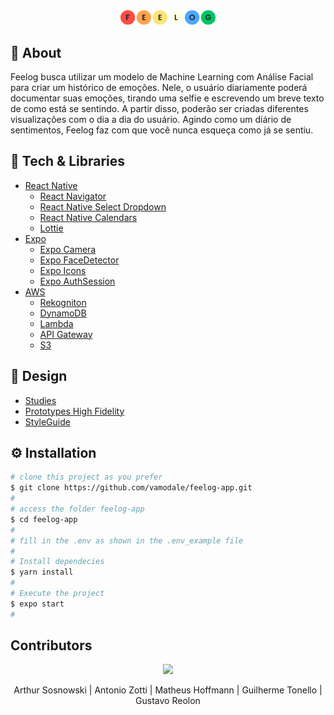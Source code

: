 <div align="center">
  <img src="src/assets/feelog.svg" width="30%" alt="dt money">
</div>
  
## 📙 About
Feelog busca utilizar um modelo de Machine Learning com Análise Facial para criar um histórico de emoções. Nele, o usuário diariamente poderá documentar suas emoções, tirando uma selfie e escrevendo um breve texto de como está se sentindo. A partir disso, poderão ser criadas diferentes visualizações com o dia a dia do usuário. Agindo como um diário de sentimentos, Feelog faz com que você nunca esqueça como já se sentiu.

## 🧰 Tech & Libraries
* [React Native](https://reactnative.dev/)
  * [React Navigator](https://reactnavigation.org/)
  * [React Native Select Dropdown](https://www.npmjs.com/package/react-native-select-dropdown)
  * [React Native Calendars](https://github.com/wix/react-native-calendars)
  * [Lottie](https://lottiefiles.com/)
* [Expo](https://docs.expo.dev/)
  * [Expo Camera](https://docs.expo.dev/versions/latest/sdk/camera/)
  * [Expo FaceDetector](https://docs.expo.dev/versions/latest/sdk/facedetector/#detectionoptions)
  * [Expo Icons](https://docs.expo.dev/guides/icons/#expovector-icons)
  * [Expo AuthSession](https://docs.expo.dev/versions/latest/sdk/auth-session/)
* [AWS](https://aws.amazon.com/pt/)
  * [Rekogniton](https://docs.aws.amazon.com/rekognition/latest/dg/what-is.html)
  * [DynamoDB](https://aws.amazon.com/pt/dynamodb/)
  * [Lambda](https://aws.amazon.com/pt/lambda/)
  * [API Gateway](https://aws.amazon.com/pt/api-gateway/)
  * [S3](https://aws.amazon.com/pt/s3/)

## 🎨 Design
* [Studies](https://www.figma.com/file/s9nvqlMnmGSzcl9xUKV3nj/?node-id=0%3A1)
* [Prototypes High Fidelity](https://www.figma.com/file/s9nvqlMnmGSzcl9xUKV3nj/FeeLog?node-id=102%3A219)
* [StyleGuide](https://www.figma.com/file/s9nvqlMnmGSzcl9xUKV3nj/FeeLog?node-id=23%3A222)

## ⚙️ Installation
```bash
# clone this project as you prefer
$ git clone https://github.com/vamodale/feelog-app.git
#
# access the folder feelog-app
$ cd feelog-app
#
# fill in the .env as shown in the .env_example file
#
# Install dependecies
$ yarn install
#
# Execute the project
$ expo start
#
```

## Contributors
<div align="center">
  <a href = "https://github.com/vamodale/feelog-app/graphs/contributors">
    <img src = "https://contrib.rocks/image?repo=vamodale/feelog-app"/>
  </a>
  <p> Arthur Sosnowski  |  Antonio Zotti  |  Matheus Hoffmann  |  Guilherme Tonello  |  Gustavo Reolon </p>
</div>
